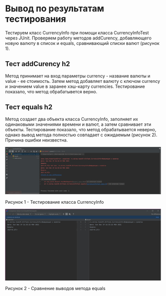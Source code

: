 # Вывод по результатам тестирования #
Тестируем класс CurrencyInfo при помощи класса CurrencyInfoTest через JUnit.
Проверяем работу методов addCurency, добавляющего новую валюту в список и equals, сравнивающий списки валют (рисунок 1).

## Тест addCurency h2
Метод принимает на вход параметры currency - название валюты и value - ее стоимость. Затем метод добавляет валюту с ключом currency и значением value в  заранее хэш-карту currencies.
Тестирование показало, что метод обрабатывется верно.

## Тест equals h2
Метод создает два объекта класса CurrencyInfo, заполняет их одинаковыми значениями времени и валют, а затем сравнивает эти объекты.
Тестирование показало, что метод обрабатывается неверно, однако вывод метода полностью совпадает с ожидаемым (рисунок 2).
Причина ошибки неизвестна.

![Test](https://github.com/KirC0ff/JavaFirstMirea/blob/master/src/ru/mirea/task31/AltTask/Test.jpg?raw=true "Рисунок 1 - Тестирование класса CurrencyInfo")

Рисунок 1 - Тестирование класса CurrencyInfo

![Equals](https://github.com/KirC0ff/JavaFirstMirea/blob/master/src/ru/mirea/task31/AltTask/equalsTest.jpg?raw=true "Рисунок 2 - Сравнение выводов метода equals")

Рисунок 2 - Сравнение выводов метода equals
